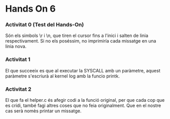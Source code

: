 # Hands On 6

### Activitat 0 (Test del Hands-On)

Són els simbols \r i \n, que tiren el cursor fins a l'inici i salten de linia respectivament.
Si no els poséssim, no imprimiría cada missatge en una linia nova.

### Activitat 1

El que succeeix es que al executar la SYSCALL amb un paràmetre, aquest paràmetre s'escriurà al kernel log amb la funcio printk.



### Activitat 2

El que fa el helper.c és afegir codi a la funció original, per que cada cop que es cridi, també fagi altres coses que no feia originalment.
Que en el nostre cas serà nomès printar un missatge.
